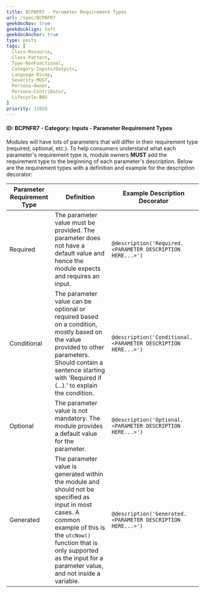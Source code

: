 ```yaml
---
title: BCPNFR7 - Parameter Requirement Types
url: /spec/BCPNFR7
geekdocNav: true
geekdocAlign: left
geekdocAnchor: true
type: posts
tags: [
  Class-Resource,
  Class-Pattern,
  Type-NonFunctional,
  Category-Inputs/Outputs,
  Language-Bicep,
  Severity-MUST,
  Persona-Owner,
  Persona-Contributor,
  Lifecycle-BAU
]
priority: 11020
---
```


#### ID: BCPNFR7 - Category: Inputs - Parameter Requirement Types

Modules will have lots of parameters that will differ in their requirement type (required, optional, etc.). To help consumers understand what each parameter's requirement type is, module owners **MUST** add the requirement type to the beginning of each parameter's description. Below are the requirement types with a definition and example for the description decorator:

| Parameter Requirement Type | Definition | Example Description Decorator |
| -------------------------- | ---------- | ----------------------------- |
| Required | The parameter value must be provided. The parameter does not have a default value and hence the module expects and requires an input. | `@description('Required. <PARAMETER DESCRIPTION HERE...>')` |
| Conditional | The parameter value can be optional or required based on a condition, mostly based on the value provided to other parameters. Should contain a sentence starting with 'Required if (...).' to explain the condition. | `@description('Conditional. <PARAMETER DESCRIPTION HERE...>')` |
| Optional | The parameter value is not mandatory. The module provides a default value for the parameter. | `@description('Optional. <PARAMETER DESCRIPTION HERE...>')` |
| Generated | The parameter value is generated within the module and should not be specified as input in most cases. A common example of this is the `utcNow()` function that is only supported as the input for a parameter value, and not inside a variable. | `@description('Generated. <PARAMETER DESCRIPTION HERE...>')` |
